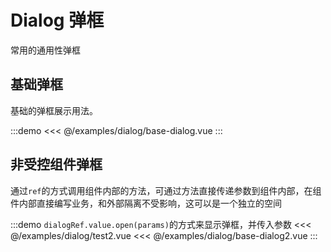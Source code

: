 # Dialog 弹框

常用的通用性弹框

## 基础弹框

基础的弹框展示用法。

:::demo
<<< @/examples/dialog/base-dialog.vue
:::

## 非受控组件弹框

通过`ref`的方式调用组件内部的方法，可通过方法直接传递参数到组件内部，在组件内部直接编写业务，和外部隔离不受影响，这可以是一个独立的空间

:::demo `dialogRef.value.open(params)`的方式来显示弹框，并传入参数
<<< @/examples/dialog/test2.vue
<<< @/examples/dialog/base-dialog2.vue
:::